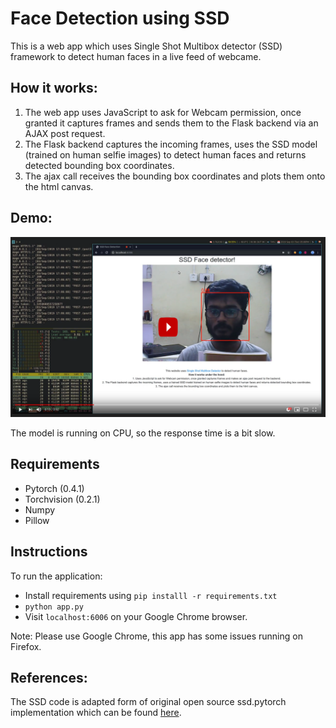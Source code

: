 # Face Detection using SSD

This is a web app which uses Single Shot Multibox detector (SSD) framework to detect human faces in a live feed of webcame.

## How it works:

1. The web app uses JavaScript to ask for Webcam permission, once granted it captures frames and sends them to the Flask backend via an AJAX post request.
2. The Flask backend captures the incoming frames, uses the SSD model (trained on human selfie images) to detect human faces and returns detected bounding box coordinates.
3. The ajax call receives the bounding box coordinates and plots them onto the html canvas.


## Demo:

[![Watch the video](templates/image.png)](https://youtu.be/pZFJFl_4o00)

The model is running on CPU, so the response time is a bit slow.


## Requirements

* Pytorch (0.4.1)
* Torchvision (0.2.1)
* Numpy
* Pillow


## Instructions

To run the application:

* Install requirements using `pip installl -r requirements.txt`
* `python app.py`
* Visit `localhost:6006` on your Google Chrome browser.

Note: Please use Google Chrome, this app has some issues running on Firefox.


## References:

The SSD code is adapted form of original open source ssd.pytorch implementation which can be found [here](https://github.com/amdegroot/ssd.pytorch/).

